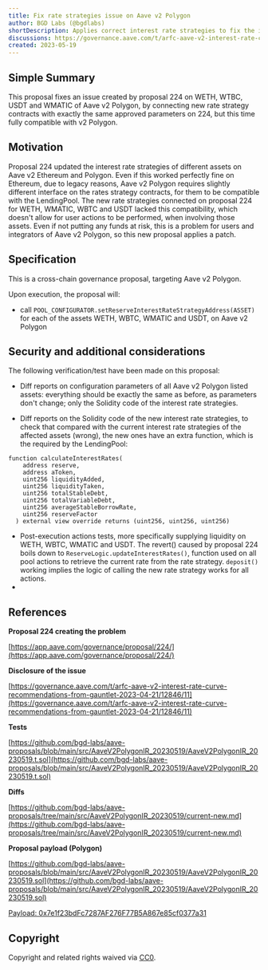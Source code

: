 ```yaml
---
title: Fix rate strategies issue on Aave v2 Polygon
author: BGD Labs (@bgdlabs)
shortDescription: Applies correct interest rate strategies to fix the issue caused by 224 proposal
discussions: https://governance.aave.com/t/arfc-aave-v2-interest-rate-curve-recommendations-from-gauntlet-2023-04-21/12846/11
created: 2023-05-19
---
```


## Simple Summary

This proposal fixes an issue created by proposal 224 on WETH, WTBC, USDT and WMATIC of Aave v2 Polygon, by connecting new rate strategy contracts with exactly the same approved parameters on 224, but this time fully compatible with v2 Polygon.

## Motivation

Proposal 224 updated the interest rate strategies of different assets on Aave v2 Ethereum and Polygon. Even if this worked perfectly fine on Ethereum, due to legacy reasons, Aave v2 Polygon requires slightly different interface on the rates strategy contracts, for them to be compatible with the LendingPool.
The new rate strategies connected on proposal 224 for WETH, WMATIC, WBTC and USDT lacked this compatibility, which doesn't allow for user actions to be performed, when involving those assets.
Even if not putting any funds at risk, this is a problem for users and integrators of Aave v2 Polygon, so this new proposal applies a patch.

## Specification

This is a cross-chain governance proposal, targeting Aave v2 Polygon.

Upon execution, the proposal will:

- call `POOL_CONFIGURATOR.setReserveInterestRateStrategyAddress(ASSET)` for each of the assets WETH, WBTC, WMATIC and USDT, on Aave v2 Polygon

## Security and additional considerations

The following verification/test have been made on this proposal:

- Diff reports on configuration parameters of all Aave v2 Polygon listed assets: everything should be exactly the same as before, as parameters don't change; only the Solidity code of the interest rate strategies.

- Diff reports on the Solidity code of the new interest rate strategies, to check that compared with the current interest rate strategies of the affected assets (wrong), the new ones have an extra function, which is the required by the LendingPool:

```
function calculateInterestRates(
    address reserve,
    address aToken,
    uint256 liquidityAdded,
    uint256 liquidityTaken,
    uint256 totalStableDebt,
    uint256 totalVariableDebt,
    uint256 averageStableBorrowRate,
    uint256 reserveFactor
  ) external view override returns (uint256, uint256, uint256)
```

- Post-execution actions tests, more specifically supplying liquidity on WETH, WBTC, WMATIC and USDT. The revert() caused by proposal 224 boils down to `ReserveLogic.updateInterestRates()`, function used on all pool actions to retrieve the current rate from the rate strategy. `deposit()` working implies the logic of calling the new rate strategy works for all actions.
- 

## References

**Proposal 224 creating the problem**

[https://app.aave.com/governance/proposal/224/](https://app.aave.com/governance/proposal/224/)

**Disclosure of the issue**

[https://governance.aave.com/t/arfc-aave-v2-interest-rate-curve-recommendations-from-gauntlet-2023-04-21/12846/11](https://governance.aave.com/t/arfc-aave-v2-interest-rate-curve-recommendations-from-gauntlet-2023-04-21/12846/11)

**Tests**

[https://github.com/bgd-labs/aave-proposals/blob/main/src/AaveV2PolygonIR_20230519/AaveV2PolygonIR_20230519.t.sol](https://github.com/bgd-labs/aave-proposals/blob/main/src/AaveV2PolygonIR_20230519/AaveV2PolygonIR_20230519.t.sol)

**Diffs**

[https://github.com/bgd-labs/aave-proposals/tree/main/src/AaveV2PolygonIR_20230519/current-new.md](https://github.com/bgd-labs/aave-proposals/tree/main/src/AaveV2PolygonIR_20230519/current-new.md)


**Proposal payload (Polygon)**

[https://github.com/bgd-labs/aave-proposals/blob/main/src/AaveV2PolygonIR_20230519/AaveV2PolygonIR_20230519.sol](https://github.com/bgd-labs/aave-proposals/blob/main/src/AaveV2PolygonIR_20230519/AaveV2PolygonIR_20230519.sol)

[Payload: 0x7e1f23bdFc7287AF276F77B5A867e85cf0377a31](https://polygonscan.com/address/0x7e1f23bdFc7287AF276F77B5A867e85cf0377a31#code)


## Copyright

Copyright and related rights waived via [CC0](https://creativecommons.org/publicdomain/zero/1.0/).
